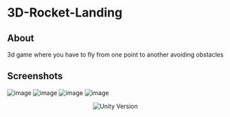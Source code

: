 # 3D-Rocket-Landing


## About

3d game where you have to fly from one point to another avoiding obstacles

## Screenshots

![image](https://user-images.githubusercontent.com/34714676/200649854-282d24c5-d61a-45f4-8c79-358aab2b2f9e.png)
![image](https://user-images.githubusercontent.com/34714676/200649987-55cc48a7-1ad9-4a08-8826-03e62316a0e3.png)
![image](https://user-images.githubusercontent.com/34714676/200650458-344a0969-2802-45a5-9eef-022ad66e7810.png)
![image](https://user-images.githubusercontent.com/34714676/200650322-ecc4ca77-96d0-45f4-9f39-284c5d3a9a0a.png)

<p align="center">
   <img src="https://img.shields.io/badge/Engine-Unity%20v.2021.3.2f1-blue" alt="Unity Version">
</p>
